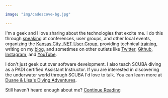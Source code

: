 ```yaml
---

image: "img/cadescove-bg.jpg"

---
```


I'm a geek and I love sharing about the technologies that excite me. I do this through [speaking](speaking) at conferences, user groups, and other local events, organizing the [Kansas City .NET User Group](http://kcdnug.org), providing technical [training](training), writing on my [blog](blog), and sometimes on other outlets like [Twitter](https://twitter.com/duanenewman), [Github](https://github.com/duanenewman), [Instagram](https://instagram.com/duanenewman), and [YouTube](https://www.youtube.com/user/dnewman31). 

I don't just geek out over software development. I also teach SCUBA diving as a PADI certified Assistant Instructor. If you are interested in discovering the underwater world through SCUBA I'd love to talk. You can learn more at [Duane & Lisa's Diving Adventures](http://dldadventures.com/).

Still haven't heard enough about me? [Continue Reading](about)